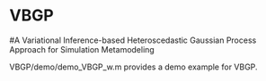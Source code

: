 # VBGP

#A Variational Inference-based Heteroscedastic Gaussian Process Approach for Simulation Metamodeling





VBGP/demo/demo_VBGP_w.m 
provides a demo example for VBGP.
